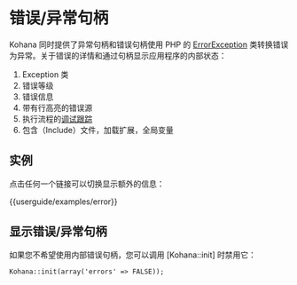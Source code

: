 # 错误/异常句柄

Kohana 同时提供了异常句柄和错误句柄使用 PHP 的 [ErrorException](http://php.net/errorexception) 类转换错误为异常。关于错误的详情和通过句柄显示应用程序的内部状态：

1. Exception 类
2. 错误等级
3. 错误信息
4. 带有行高亮的错误源
5. 执行流程的[调试跟踪](http://php.net/debug_backtrace)
6. 包含（Include）文件，加载扩展，全局变量

## 实例

点击任何一个链接可以切换显示额外的信息：

<div>{{userguide/examples/error}}</div>

## 显示错误/异常句柄

如果您不希望使用内部错误句柄，您可以调用 [Kohana::init] 时禁用它：

~~~
Kohana::init(array('errors' => FALSE));
~~~
